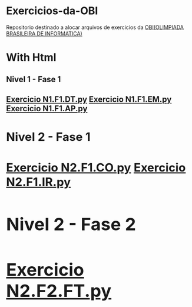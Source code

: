 # Exercicios-da-OBI
Repositorio destinado a alocar arquivos de exercicios da <a href = "https://olimpiada.ic.unicamp.br/">OBI(OLIMPIADA BRASILEIRA DE INFORMATICA)</a>

<!DOCTYPE html>
<html>
  <body>
   <h1>With Html</h1>
    <div id = "links">
     <h2> Nivel 1 - Fase 1 <h2>
     <a href = "https://olimpiada.ic.unicamp.br/pratique/p1/2020/f1/tesouro/">Exercicio N1.F1.DT.py<a/>
      <a href = "https://olimpiada.ic.unicamp.br/pratique/p1/2020/f1/emoticons/">Exercicio N1.F1.EM.py<a/>
      <a href = "https://olimpiada.ic.unicamp.br/pratique/p2/2020/f1/acelerador/">Exercicio N1.F1.AP.py<a/>
     <h2> Nivel 2 - Fase 1 <h2>
      <a href = "https://olimpiada.ic.unicamp.br/pratique/p2/2020/f1/camisetas/">Exercicio N2.F1.CO.py<a/>
      <a href = "https://olimpiada.ic.unicamp.br/pratique/p2/2020/f1/irmaos/">Exercicio N2.F1.IR.py<a/>
     <h2> Nivel 2 - Fase 2 <h2>
      <a href = "https://olimpiada.ic.unicamp.br/pratique/p2/2020/f2/fotografia/">Exercicio N2.F2.FT.py<a/> 
    </div>
  </body>
</html>
